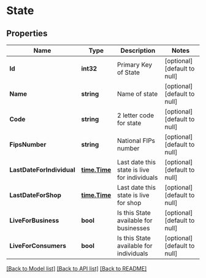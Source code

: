 # State

## Properties
Name | Type | Description | Notes
------------ | ------------- | ------------- | -------------
**Id** | **int32** | Primary Key of State | [optional] [default to null]
**Name** | **string** | Name of state | [optional] [default to null]
**Code** | **string** | 2 letter code for state | [optional] [default to null]
**FipsNumber** | **string** | National FIPs number | [optional] [default to null]
**LastDateForIndividual** | [**time.Time**](time.Time.md) | Last date this state is live for individuals | [optional] [default to null]
**LastDateForShop** | [**time.Time**](time.Time.md) | Last date this state is live for shop | [optional] [default to null]
**LiveForBusiness** | **bool** | Is this State available for businesses | [optional] [default to null]
**LiveForConsumers** | **bool** | Is this State available for individuals | [optional] [default to null]

[[Back to Model list]](../README.md#documentation-for-models) [[Back to API list]](../README.md#documentation-for-api-endpoints) [[Back to README]](../README.md)



